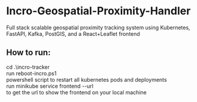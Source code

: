 # Incro-Geospatial-Proximity-Handler
Full stack scalable geospatial proximity tracking system
using Kubernetes, FastAPI, Kafka, PostGIS, and a React+Leaflet frontend

## How to run:

cd .\incro-tracker\
run reboot-incro.ps1\
powershell script to restart all kubernetes pods and deployments\
run minikube service frontend --url\
to get the url to show the frontend on your local machine
